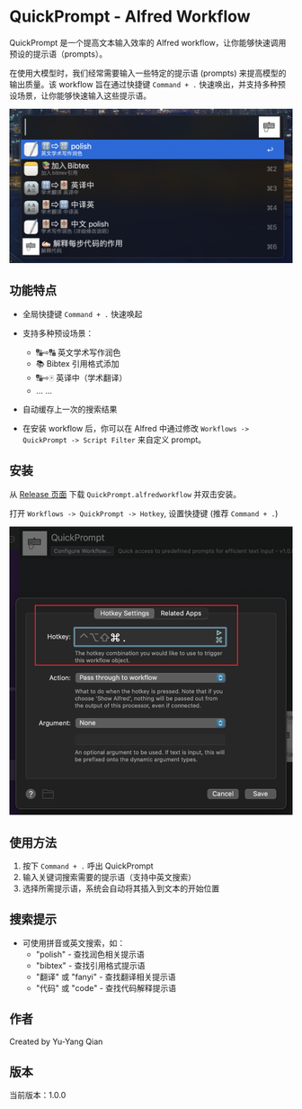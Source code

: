 # QuickPrompt - Alfred Workflow

QuickPrompt 是一个提高文本输入效率的 Alfred workflow，让你能够快速调用预设的提示语（prompts）。

在使用大模型时，我们经常需要输入一些特定的提示语 (prompts) 来提高模型的输出质量。该 workflow 旨在通过快捷键 `Command + .` 快速唤出，并支持多种预设场景，让你能够快速输入这些提示语。

![Example](figs/example.png)

## 功能特点

-   全局快捷键 `Command + .` 快速唤起
-   支持多种预设场景：

    -   🔠⇨🔠 英文学术写作润色
    -   📚 Bibtex 引用格式添加
    -   🔠⇨🀄️ 英译中（学术翻译）
    -   ... ...

-   自动缓存上一次的搜索结果

-   在安装 workflow 后，你可以在 Alfred 中通过修改 `Workflows -> QuickPrompt -> Script Filter` 来自定义 prompt。

## 安装

从 [Release 页面](https://github.com/ZinYY/QuickPrompt_AlfredWorkflow/releases) 下载 `QuickPrompt.alfredworkflow` 并双击安装。

打开 `Workflows -> QuickPrompt -> Hotkey`, 设置快捷键 (推荐 `Command + .`)

![设置快捷键](figs/set_hotkey.png)

## 使用方法

1. 按下 `Command + .` 呼出 QuickPrompt
2. 输入关键词搜索需要的提示语（支持中英文搜索）
3. 选择所需提示语，系统会自动将其插入到文本的开始位置

## 搜索提示

-   可使用拼音或英文搜索，如：
    -   "polish" - 查找润色相关提示语
    -   "bibtex" - 查找引用格式提示语
    -   "翻译" 或 "fanyi" - 查找翻译相关提示语
    -   "代码" 或 "code" - 查找代码解释提示语

## 作者

Created by Yu-Yang Qian

## 版本

当前版本：1.0.0

